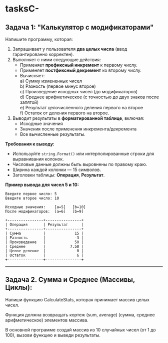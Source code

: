 # tasksC-
## **Задача 1: "Калькулятор с модификаторами"**

Напишите программу, которая:
1. Запрашивает у пользователя **два целых числа** (ввод гарантированно корректен).
2. Выполняет с ними следующие действия:
   - Применяет **префиксный инкремент** к первому числу.
   - Применяет **постфиксный декремент** ко второму числу.
   - Вычисляет:  
     a) Сумму измененных чисел  
     b) Разность (первое минус второе)  
     c) Произведение исходных чисел (до модификаторов)  
     d) Среднее арифметическое (с точностью до двух знаков после запятой)  
     e) Результат целочисленного деления первого на второе  
     f) Остаток от деления первого на второе.
3. Выводит результаты в **форматированной таблице**, включая:
   - Исходные значения
   - Значения после применения инкремента/декремента
   - Все вычисленные результаты.

**Требования к выводу:**
- Используйте `string.Format()` или интерполированные строки для выравнивания колонок.
- Числовые данные должны быть выровнены по правому краю.
- Ширина каждой колонки — 15 символов.
- Заголовки таблицы: **Операция**, **Результат**.

**Пример вывода для чисел 5 и 10:**

```
Введите первое число: 5
Введите второе число: 10

Исходные значения:    [a=5]   [b=10]
После модификаторов:  [a=6]   [b=9]

+----------------+----------------+
| Операция       | Результат      |
+----------------+----------------+
| Сумма          |             15 |
| Разность       |             -3 |
| Произведение   |             50 |
| Среднее        |           7.50 |
| Целое деление  |              0 |
| Остаток        |              6 |
+----------------+----------------+
```

---
## Задача 2. Сумма и Среднее (Массивы, Циклы):

Напиши функцию CalculateStats, которая принимает массив целых чисел.

Функция должна возвращать кортеж (sum, average) (сумма, среднее арифметическое) элементов массива.

В основной программе создай массив из 10 случайных чисел (от 1 до 100), вызови функцию и выведи результаты.
